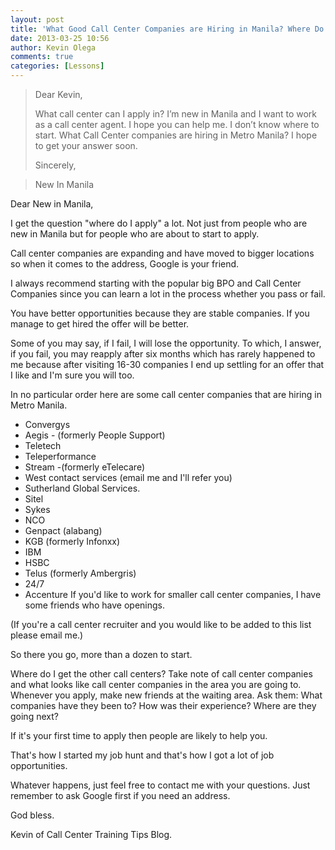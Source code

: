 ```yaml
---
layout: post
title: 'What Good Call Center Companies are Hiring in Manila? Where Do I Apply First?'
date: 2013-03-25 10:56
author: Kevin Olega
comments: true
categories: [Lessons]
---
```

> Dear Kevin,
> 
> What call center can I apply in? I’m new in Manila and I want to work as a call center agent. I hope you can help me. I don’t know where to start. What Call Center companies are hiring in Metro Manila? I hope to get your answer soon.
> 
> Sincerely,

> New In Manila


Dear New in Manila,

I get the question "where do I apply" a lot. Not just from people who are new in Manila but for people who are about to start to apply.

Call center companies are expanding and have moved to bigger locations so when it comes to the address, Google is your friend.

I always recommend starting with the popular big BPO and Call Center Companies since you can learn a lot in the process whether you pass or fail.

You have better opportunities because they are stable companies. If you manage to get hired the offer will be better.

Some of you may say, if I fail, I will lose the opportunity. To which, I answer, if you fail, you may reapply after six months which has rarely happened to me because after visiting 16-30 companies I end up settling for an offer that I like and I'm sure you will too.

In no particular order here are some call center companies that are hiring in Metro Manila.

- Convergys
- Aegis - (formerly People Support)
- Teletech
- Teleperformance
- Stream -(formerly eTelecare)
- West contact services (email me and I'll refer you)
- Sutherland Global Services.
- Sitel
- Sykes
- NCO
- Genpact (alabang)
- KGB (formerly Infonxx)
- IBM
- HSBC
- Telus (formerly Ambergris)
- 24/7
- Accenture
If you'd like to work for smaller call center companies, I have some friends who have openings. 

(If you're a call center recruiter and you would like to be added to this list please email me.)

So there you go, more than a dozen to start.

Where do I get the other call centers? Take note of call center companies and what looks like call center companies in the area you are going to. Whenever you apply, make new friends at the waiting area. Ask them:
What companies have they been to?
How was their experience?
Where are they going next?

If it's your first time to apply then people are likely to help you.

That's how I started my job hunt and that's how I got a lot of job opportunities.

Whatever happens, just feel free to contact me with your questions. Just remember to ask Google first if you need an address.

God bless.

Kevin of Call Center Training Tips Blog.
